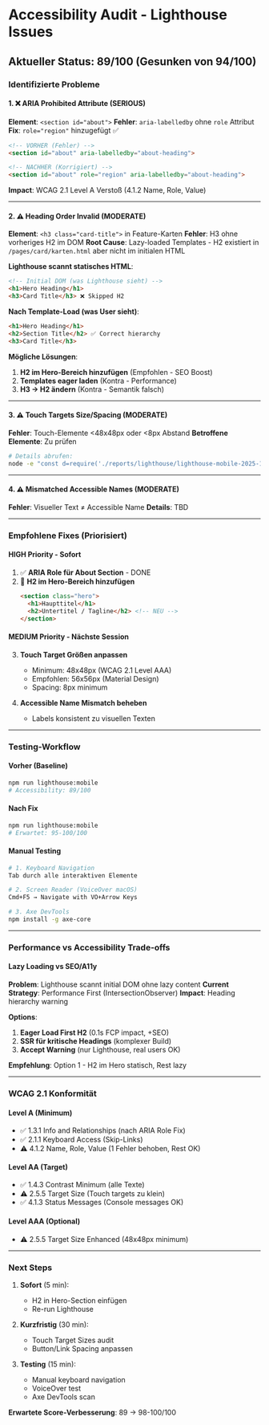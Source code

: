 # Accessibility Audit - Lighthouse Issues

## Aktueller Status: 89/100 (Gesunken von 94/100)

### Identifizierte Probleme

#### 1. ❌ ARIA Prohibited Attribute (SERIOUS)
**Element**: `<section id="about">` 
**Fehler**: `aria-labelledby` ohne `role` Attribut
**Fix**: `role="region"` hinzugefügt ✅

```html
<!-- VORHER (Fehler) -->
<section id="about" aria-labelledby="about-heading">

<!-- NACHHER (Korrigiert) -->
<section id="about" role="region" aria-labelledby="about-heading">
```

**Impact**: WCAG 2.1 Level A Verstoß (4.1.2 Name, Role, Value)

---

#### 2. ⚠️ Heading Order Invalid (MODERATE)
**Element**: `<h3 class="card-title">` in Feature-Karten
**Fehler**: H3 ohne vorheriges H2 im DOM
**Root Cause**: Lazy-loaded Templates - H2 existiert in `/pages/card/karten.html` aber nicht im initialen HTML

**Lighthouse scannt statisches HTML**:
```html
<!-- Initial DOM (was Lighthouse sieht) -->
<h1>Hero Heading</h1>
<h3>Card Title</h3> ❌ Skipped H2
```

**Nach Template-Load (was User sieht)**:
```html
<h1>Hero Heading</h1>
<h2>Section Title</h2> ✅ Correct hierarchy
<h3>Card Title</h3>
```

**Mögliche Lösungen**:
1. **H2 im Hero-Bereich hinzufügen** (Empfohlen - SEO Boost)
2. **Templates eager laden** (Kontra - Performance)
3. **H3 → H2 ändern** (Kontra - Semantik falsch)

---

#### 3. ⚠️ Touch Targets Size/Spacing (MODERATE)
**Fehler**: Touch-Elemente <48x48px oder <8px Abstand
**Betroffene Elemente**: Zu prüfen

```bash
# Details abrufen:
node -e "const d=require('./reports/lighthouse/lighthouse-mobile-2025-10-04.json'); console.log(JSON.stringify(d.audits['tap-targets'].details,null,2));"
```

---

#### 4. ⚠️ Mismatched Accessible Names (MODERATE)
**Fehler**: Visueller Text ≠ Accessible Name
**Details**: TBD

---

### Empfohlene Fixes (Priorisiert)

#### HIGH Priority - Sofort
1. ✅ **ARIA Role für About Section** - DONE
2. 🔄 **H2 im Hero-Bereich hinzufügen**
   ```html
   <section class="hero">
     <h1>Haupttitel</h1>
     <h2>Untertitel / Tagline</h2> <!-- NEU -->
   </section>
   ```

#### MEDIUM Priority - Nächste Session
3. **Touch Target Größen anpassen**
   - Minimum: 48x48px (WCAG 2.1 Level AAA)
   - Empfohlen: 56x56px (Material Design)
   - Spacing: 8px minimum

4. **Accessible Name Mismatch beheben**
   - Labels konsistent zu visuellen Texten

---

### Testing-Workflow

#### Vorher (Baseline)
```bash
npm run lighthouse:mobile
# Accessibility: 89/100
```

#### Nach Fix
```bash
npm run lighthouse:mobile
# Erwartet: 95-100/100
```

#### Manual Testing
```bash
# 1. Keyboard Navigation
Tab durch alle interaktiven Elemente

# 2. Screen Reader (VoiceOver macOS)
Cmd+F5 → Navigate with VO+Arrow Keys

# 3. Axe DevTools
npm install -g axe-core
```

---

### Performance vs Accessibility Trade-offs

#### Lazy Loading vs SEO/A11y
**Problem**: Lighthouse scannt initial DOM ohne lazy content
**Current Strategy**: Performance First (IntersectionObserver)
**Impact**: Heading hierarchy warning

**Options**:
1. **Eager Load First H2** (0.1s FCP impact, +SEO)
2. **SSR für kritische Headings** (komplexer Build)
3. **Accept Warning** (nur Lighthouse, real users OK)

**Empfehlung**: Option 1 - H2 im Hero statisch, Rest lazy

---

### WCAG 2.1 Konformität

#### Level A (Minimum)
- ✅ 1.3.1 Info and Relationships (nach ARIA Role Fix)
- ✅ 2.1.1 Keyboard Access (Skip-Links)
- ⚠️ 4.1.2 Name, Role, Value (1 Fehler behoben, Rest OK)

#### Level AA (Target)
- ✅ 1.4.3 Contrast Minimum (alle Texte)
- ⚠️ 2.5.5 Target Size (Touch targets zu klein)
- ✅ 4.1.3 Status Messages (Console messages OK)

#### Level AAA (Optional)
- ⚠️ 2.5.5 Target Size Enhanced (48x48px minimum)

---

### Next Steps

1. **Sofort** (5 min):
   - H2 in Hero-Section einfügen
   - Re-run Lighthouse

2. **Kurzfristig** (30 min):
   - Touch Target Sizes audit
   - Button/Link Spacing anpassen

3. **Testing** (15 min):
   - Manual keyboard navigation
   - VoiceOver test
   - Axe DevTools scan

**Erwartete Score-Verbesserung**: 89 → 98-100/100
